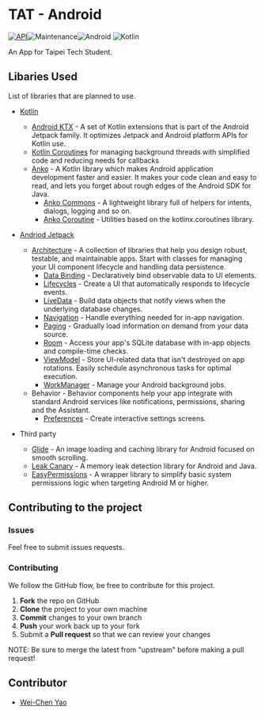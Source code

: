 # TAT - Android
[![API](https://img.shields.io/badge/API-21%2B-blue.svg)](https://android-arsenal.com/api?level=21)![Maintenance](https://img.shields.io/badge/maintained-yes-green.svg)![Android](https://img.shields.io/badge/platform-Android-green.svg) ![Kotlin](https://img.shields.io/badge/language-Kotlin-orange.svg)

An App for Taipei Tech Student.

## Libaries Used
List of libraries that are planned to use.
* [Kotlin](https://kotlinlang.org/)
    * [Android KTX](https://developer.android.com/kotlin/ktx) -  A set of Kotlin extensions that is part of the Android Jetpack family. It optimizes Jetpack and Android platform APIs for Kotlin use.
    * [Kotlin Coroutines](https://github.com/Kotlin/kotlinx.coroutines) for managing background threads with simplified code and reducing needs for callbacks
    * [Anko](https://github.com/Kotlin/anko) - A Kotlin library which makes Android application development faster and easier. It makes your code clean and easy to read, and lets you forget about rough edges of the Android SDK for Java.
        * [Anko Commons](https://github.com/Kotlin/anko/wiki/Anko-Commons-%E2%80%93-Dialogs) - A lightweight library full of helpers for intents, dialogs, logging and so on.
        * [Anko Coroutine](https://github.com/Kotlin/anko/wiki/Anko-Coroutines) - Utilities based on the kotlinx.coroutines library.
* [Andriod Jetpack](https://developer.android.com/jetpack/)
    * [Architecture](https://developer.android.com/jetpack/arch/) - A collection of libraries that help you design robust, testable, and maintainable apps. Start with classes for managing your UI component lifecycle and handling data
      persistence.
        * [Data Binding](https://developer.android.com/topic/libraries/data-binding/) - Declaratively bind observable data to UI elements.
        * [Lifecycles](https://developer.android.com/topic/libraries/architecture/lifecycle) - Create a UI that automatically responds to lifecycle events.
        * [LiveData](https://developer.android.com/topic/libraries/architecture/livedata) - Build data objects that notify views when the underlying database changes.
        * [Navigation](https://developer.android.com/topic/libraries/architecture/navigation.html) - Handle everything needed for in-app navigation.
        * [Paging](https://developer.android.com/topic/libraries/architecture/paging/) - Gradually load information on demand from your data source.
        * [Room](https://developer.android.com/topic/libraries/architecture/room) - Access your app's SQLite database with in-app objects and compile-time checks.
        * [ViewModel](https://developer.android.com/topic/libraries/architecture/viewmodel) - Store UI-related data that isn't destroyed on app rotations. Easily schedule asynchronous tasks for optimal execution.
        * [WorkManager](https://developer.android.com/topic/libraries/architecture/workmanager) - Manage your Android background jobs.
    * Behavior - Behavior components help your app integrate with standard Android services like notifications, permissions, sharing and the Assistant.
        * [Preferences](https://developer.android.com/guide/topics/ui/settings) - Create interactive settings screens.

* Third party
    * [Glide](https://github.com/bumptech/glide) - An image loading and caching library for Android focused on smooth scrolling.
    * [Leak Canary](https://bumptech.github.io/glide/) - A memory leak detection library for Android and Java.
    * [EasyPermissions](https://firebaseopensource.com/projects/googlesamples/easypermissions/) - A wrapper library to simplify basic system permissions logic when targeting Android M or higher.

## Contributing to the project
### Issues
Feel free to submit issues requests.

### Contributing
We follow the GitHub flow, be free to contribute for this project.
1.  **Fork** the repo on GitHub
2.  **Clone** the project to your own machine
3.  **Commit** changes to your own branch
4.  **Push** your work back up to your fork
5.  Submit a **Pull request** so that we can review your changes

NOTE: Be sure to merge the latest from "upstream" before making a pull request!

## Contributor
- [Wei-Chen Yao](https://github.com/yaoandy107)